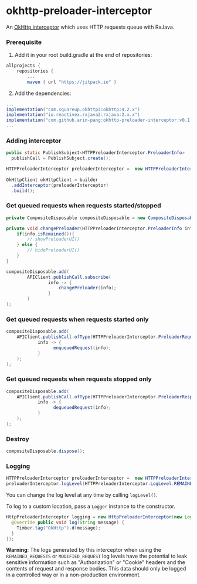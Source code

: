 # okhttp-preloader-interceptor
An [OkHttp interceptor][interceptors] which uses HTTP requests queue with RxJava.

### Prerequisite
1. Add it in your root build.gradle at the end of repositories:
```groovy
allprojects {
    repositories {
    	...
        maven { url "https://jitpack.io" }
```

2. Add the dependencies:
```groovy
...
implementation("com.squareup.okhttp3:okhttp:4.2.x")  
implementation("io.reactivex.rxjava2:rxjava:2.x.x")
implementation("com.github.arin-pang:okhttp-preloader-interceptor:v0.1.0")
...
```


### Adding interceptor
```java
public static PublishSubject<HTTPPreloaderInterceptor.PreloaderInfo> 
  publishCall = PublishSubject.create();

HTTPPreloaderInterceptor preloaderInterceptor =  new HTTPPreloaderInterceptor(publishCall); 
 
OkHttpClient okHttpClient = builder  
  .addInterceptor(preloaderInterceptor)  
  .build();  
```

### Get queued requests when requests started/stopped
```java
private CompositeDisposable compositeDisposable = new CompositeDisposable();

private void changePreloader(HTTPPreloaderInterceptor.PreloaderInfo info){  
    if(info.isRemained()){  
        // showPreloaderUI()  
    } else {  
        // hidePreloaderUI()
    }  
}

compositeDisposable.add(  
        APIClient.publishCall.subscribe(  
                info -> {  
                    changePreloader(info);  
                }  
        )  
);
```

### Get queued requests when requests started only
```java
compositeDisposable.add(  
	APIClient.publishCall.ofType(HTTPPreloaderInterceptor.PreloaderRequest.class).subscribe(  
	        info -> {  
				  enqueuedRequest(info);
	        }  
	);
);
```

### Get queued requests when requests stopped only
```java
compositeDisposable.add(  
	APIClient.publishCall.ofType(HTTPPreloaderInterceptor.PreloaderResponse.class).subscribe(  
	        info -> {  
				  dequeuedRequest(info);
	        }
	);
);
```

### Destroy
```java
compositeDisposable.dispose();
```


###  Logging
```java
HTTPPreloaderInterceptor preloaderInterceptor =  new HTTPPreloaderInterceptor(publishCallCount);  
preloaderInterceptor.logLevel(HTTPPreloaderInterceptor.LogLevel.REMAINED_REQUESTS_COUNT);  
```

You can change the log level at any time by calling `logLevel()`.

To log to a custom location, pass a `Logger` instance to the constructor.
```java
HttpPreloaderInterceptor logging = new HttpPreloaderInterceptor(new Logger() {
  @Override public void log(String message) {
    Timber.tag("OkHttp").d(message);
  }
});
```

**Warning**: The logs generated by this interceptor when using the `REMAINED_REQUESTS` or `MODIFIED_REQUEST` log levels have the potential to leak sensitive information such as "Authorization" or "Cookie" headers and the contents of request and response bodies. This data should only be logged in a controlled way or in a non-production environment.


[interceptors]: https://square.github.io/okhttp/interceptors/
